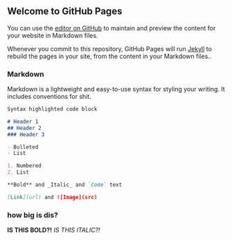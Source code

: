 ## Welcome to GitHub Pages

You can use the [editor on GitHub](https://github.com/shella139/hello-world/edit/master/README.md) to maintain and preview the content for your website in Markdown files.

Whenever you commit to this repository, GitHub Pages will run [Jekyll](https://jekyllrb.com/) to rebuild the pages in your site, from the content in your Markdown files..

### Markdown

Markdown is a lightweight and easy-to-use syntax for styling your writing. It includes conventions for shit.

```markdown
Syntax highlighted code block

# Header 1
## Header 2
### Header 3

- Bulleted
- List

1. Numbered
2. List

**Bold** and _Italic_ and `Code` text

[Link](url) and ![Image](src)
```

### how big is dis? 

**IS THIS BOLD?!** 
_IS THIS ITALIC?!_

